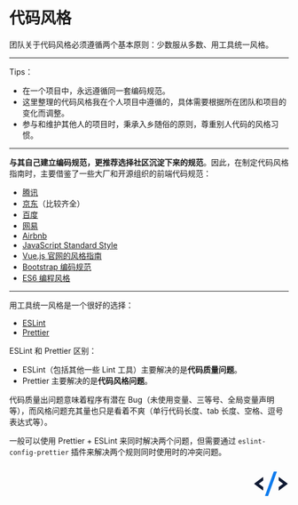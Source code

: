 # 代码风格

团队关于代码风格必须遵循两个基本原则：少数服从多数、用工具统一风格。

<hr>

Tips：

* 在一个项目中，永远遵循同一套编码规范。
* 这里整理的代码风格我在个人项目中遵循的，具体需要根据所在团队和项目的变化而调整。
* 参与和维护其他人的项目时，秉承入乡随俗的原则，尊重别人代码的风格习惯。

<hr>

**与其自己建立编码规范，更推荐选择社区沉淀下来的规范**。因此，在制定代码风格指南时，主要借鉴了一些大厂和开源组织的前端代码规范： 

* [腾讯](https://tgideas.qq.com/doc/index.html "TGideas 文档库")
* [京东](https://guide.aotu.io/index.html "凹凸实验室")（比较齐全）
* [百度](https://github.com/ecomfe/spec "spec")
* [网易](http://nec.netease.com/standard "NEC")
* [Airbnb](https://github.com/airbnb/javascript "Airbnb")
* [JavaScript Standard Style](https://github.com/standard/standard "JavaScript Standard Style")
* [Vue.js 官网的风格指南](https://cn.vuejs.org/v2/style-guide/ "Vue.js 风格指南")
* [Bootstrap 编码规范](https://codeguide.bootcss.com/ "Bootstrap 编码规范")
* [ES6 编程风格](https://es6.ruanyifeng.com/#docs/style "Prettier")

<hr>

用工具统一风格是一个很好的选择：

* [ESLint](https://cn.eslint.org/ "ESLint 中文网")
* [Prettier](https://prettier.io/ "Prettier")

ESLint 和 Prettier 区别：

* ESLint（包括其他一些 Lint 工具）主要解决的是**代码质量问题**。
* Prettier 主要解决的是**代码风格问题**。

代码质量出问题意味着程序有潜在 Bug（未使用变量、三等号、全局变量声明等），而风格问题充其量也只是看着不爽（单行代码长度、tab 长度、空格、逗号表达式等）。

一般可以使用 Prettier + ESLint 来同时解决两个问题，但需要通过 `eslint-config-prettier` 插件来解决两个规则同时使用时的冲突问题。

<div style="text-align: right">
  <svg t="1607526012170" class="icon" viewBox="0 0 1024 1024" version="1.1" xmlns="http://www.w3.org/2000/svg" p-id="10484" width="64" height="64"><path d="M737.6 356.608a8.96 8.96 0 0 1 12.096-1.472l235.712 175.36a18.688 18.688 0 0 1 2.88 2.688v0.064a15.808 15.808 0 0 1-2.88 23.04l-235.712 175.36c0 2.56-1.28 4.928-3.328 6.464a8.96 8.96 0 0 1-12.096-1.472 7.936 7.936 0 0 1 1.536-11.456v-83.2c0-2.56 1.28-4.928 3.328-6.464l123.776-92.16-123.776-92.096a7.808 7.808 0 0 1-3.328-6.4V361.6c0-1.792 0.64-3.584 1.792-4.992z m-458.112-3.2c4.736-0.064 8.64 3.584 8.64 8.128v83.2c0 2.56-1.28 4.864-3.328 6.4L161.024 543.36l123.776 92.16c2.112 1.472 3.328 3.84 3.328 6.272v83.328c0 1.792-0.64 3.584-1.792 4.992a8.96 8.96 0 0 1-12.096 1.472L38.528 556.16a15.872 15.872 0 0 1 0-25.792l235.712-175.296a8.704 8.704 0 0 1 5.248-1.728z" fill="#101A33" p-id="10485"></path><path d="M672.576 192H599.936a8.704 8.704 0 0 0-8.192 5.44v0.064L342.72 885.184a8.128 8.128 0 0 0 5.312 10.368c0.96 0.32 1.92 0.448 2.88 0.448h72.96a8.704 8.704 0 0 0 8.192-5.44v-0.064l0.768-2.176 248.064-685.44a8.192 8.192 0 0 0-5.504-10.432A9.28 9.28 0 0 0 672.64 192z" fill="#107CEE" p-id="10486"></path></svg>
</div>
